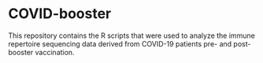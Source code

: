 # COVID-booster
This repository contains the R scripts that were used to analyze the immune repertoire sequencing data derived from COVID-19 patients pre- and post- booster vaccination.
